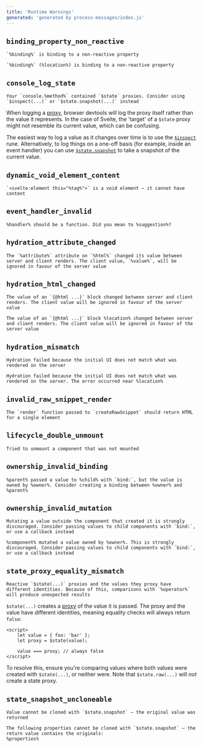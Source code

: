 ```yaml
---
title: 'Runtime Warnings'
generated: 'generated by process-messages/index.js'
---
```


## `binding_property_non_reactive`

```
`%binding%` is binding to a non-reactive property
```
```
`%binding%` (%location%) is binding to a non-reactive property
```

## `console_log_state`

```
Your `console.%method%` contained `$state` proxies. Consider using `$inspect(...)` or `$state.snapshot(...)` instead
```

When logging a [proxy](https://developer.mozilla.org/en-US/docs/Web/JavaScript/Reference/Global_Objects/Proxy), browser devtools will log the proxy itself rather than the value it represents. In the case of Svelte, the 'target' of a `$state` proxy might not resemble its current value, which can be confusing.

The easiest way to log a value as it changes over time is to use the [`$inspect`](https://svelte-5-preview.vercel.app/docs/runes#$inspect) rune. Alternatively, to log things on a one-off basis (for example, inside an event handler) you can use [`$state.snapshot`](https://svelte-5-preview.vercel.app/docs/runes#$state-snapshot) to take a snapshot of the current value.

## `dynamic_void_element_content`

```
`<svelte:element this="%tag%">` is a void element — it cannot have content
```

## `event_handler_invalid`

```
%handler% should be a function. Did you mean to %suggestion%?
```

## `hydration_attribute_changed`

```
The `%attribute%` attribute on `%html%` changed its value between server and client renders. The client value, `%value%`, will be ignored in favour of the server value
```

## `hydration_html_changed`

```
The value of an `{@html ...}` block changed between server and client renders. The client value will be ignored in favour of the server value
```
```
The value of an `{@html ...}` block %location% changed between server and client renders. The client value will be ignored in favour of the server value
```

## `hydration_mismatch`

```
Hydration failed because the initial UI does not match what was rendered on the server
```
```
Hydration failed because the initial UI does not match what was rendered on the server. The error occurred near %location%
```

## `invalid_raw_snippet_render`

```
The `render` function passed to `createRawSnippet` should return HTML for a single element
```

## `lifecycle_double_unmount`

```
Tried to unmount a component that was not mounted
```

## `ownership_invalid_binding`

```
%parent% passed a value to %child% with `bind:`, but the value is owned by %owner%. Consider creating a binding between %owner% and %parent%
```

## `ownership_invalid_mutation`

```
Mutating a value outside the component that created it is strongly discouraged. Consider passing values to child components with `bind:`, or use a callback instead
```
```
%component% mutated a value owned by %owner%. This is strongly discouraged. Consider passing values to child components with `bind:`, or use a callback instead
```

## `state_proxy_equality_mismatch`

```
Reactive `$state(...)` proxies and the values they proxy have different identities. Because of this, comparisons with `%operator%` will produce unexpected results
```

`$state(...)` creates a [proxy](https://developer.mozilla.org/en-US/docs/Web/JavaScript/Reference/Global_Objects/Proxy) of the value it is passed. The proxy and the value have different identities, meaning equality checks will always return `false`:

```svelte
<script>
	let value = { foo: 'bar' };
	let proxy = $state(value);

	value === proxy; // always false
</script>
```

To resolve this, ensure you're comparing values where both values were created with `$state(...)`, or neither were. Note that `$state.raw(...)` will _not_ create a state proxy.

## `state_snapshot_uncloneable`

```
Value cannot be cloned with `$state.snapshot` — the original value was returned
```
```
The following properties cannot be cloned with `$state.snapshot` — the return value contains the originals:
%properties%
```
